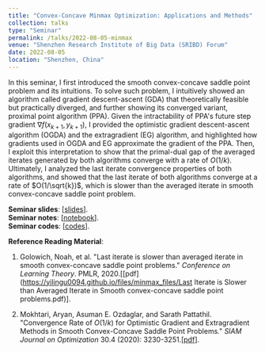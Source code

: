 ```yaml
---
title: "Convex-Concave Minmax Optimization: Applications and Methods"
collection: talks
type: "Seminar"
permalink: /talks/2022-08-05-minmax
venue: "Shenzhen Research Institute of Big Data (SRIBD) Forum"
date: 2022-08-05
location: "Shenzhen, China"
---
```


In this seminar, I first introduced the smooth convex-concave saddle point problem and its intuitions. To solve such problem, I intuitively showed an algorithm called gradient descent-ascent (GDA) that theoretically feasible but practically diverged, and further showing its converged variant, proximal point algorithm (PPA). Given the intractability of PPA's future step gradient $\nabla f(x_{k+1},y_{k+1})$, I provided the optimistic gradient descent-ascent algorithm (OGDA) and the extragradient (EG) algorithm, and highlighted how gradients used in OGDA and EG approximate the gradient of the PPA. Then, I exploit this interpretation to show that the primal-dual gap of the averaged iterates generated by both algorithms converge with a rate of $O(1/k)$. Ultimately, I analyzed the last iterate convergence properties of both algorithms, and showed that the last iterate of both algorithms converge at a rate of $O(1/\sqrt{k})$, which is slower than the averaged iterate in smooth convex-concave saddle point problem.

**Seminar slides**: \[[slides](https://github.com/yilingu0094/yilingu0094.github.io/tree/master/files/minmax_files/minmax_opt_gu.pdf)\].
<br/>
**Seminar notes**: \[[notebook](https://github.com/yilingu0094/yilingu0094.github.io/tree/master/files/minmax_files/notebook_minmax_opt_gu.pdf)\].
<br/>
**Seminar codes**: \[[codes](https://github.com/yilingu0094/yilingu0094.github.io/tree/master/files/minmax_codes)\].

**Reference Reading Material**:

1. Golowich, Noah, et al. "Last iterate is slower than averaged iterate in smooth convex-concave saddle point problems." *Conference on Learning Theory*. PMLR, 2020.\[[pdf](https://yilingu0094.github.io/files/minmax_files/Last Iterate is Slower than Averaged Iterate in Smooth convex-concave saddle point problems.pdf)\].

2. Mokhtari, Aryan, Asuman E. Ozdaglar, and Sarath Pattathil. "Convergence Rate of $O(1/k)$ for Optimistic Gradient and Extragradient Methods in Smooth Convex-Concave Saddle Point Problems." *SIAM Journal on Optimization* 30.4 (2020): 3230-3251.\[[pdf](https://yilingu0094.github.io/files/minmax_files/19m127375x.pdf)\].
